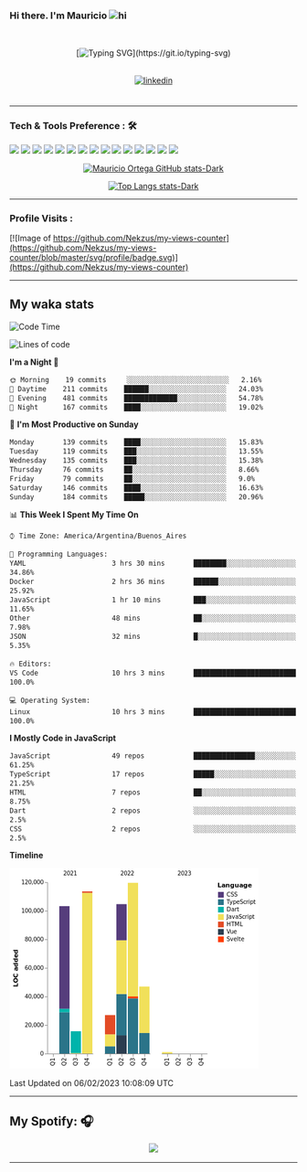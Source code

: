 ### Hi there. I'm Mauricio <img src="https://user-images.githubusercontent.com/1303154/88677602-1635ba80-d120-11ea-84d8-d263ba5fc3c0.gif" width="28px" alt="hi">
<br /> 

<div align="center">
  
[![Typing SVG](https://readme-typing-svg.herokuapp.com?size=25&duration=7000&center=true&vCenter=true&width=650&height=40&lines=WELCOME!;My+name+is+Mauricio+Ortega...;I+am+a+Front-End+Developer...;I+hope+you+find+what+you+are+looking+for...;You+have+my+contact+information...;MAY+THE+FORCE+BE+WITH+YOU...)](https://git.io/typing-svg)

</div>
  
<br />

<div align="center">
  
<a href="https://www.linkedin.com/in/mauriciortega/" target="_blank">
<img src=https://img.shields.io/badge/linkedin-%231E77B5.svg?&style=for-the-badge&logo=linkedin&logoColor=white alt=linkedin style="margin-bottom: 5px;" />
</a>
  
</div>

<br />


---

### Tech & Tools Preference : 🛠

<img src = "https://img.shields.io/badge/-HTML5-E34F26?style=flat&logo=html5&logoColor=white"> <img src = "https://img.shields.io/badge/-CSS3-1572B6?style=flat&logo=css3&logoColor=white">
<img src="https://img.shields.io/badge/-Sass-cc6699?style=flat&logo=sass&logoColor=ffffff">
<img src="https://img.shields.io/badge/-Bootstrap-563D7C?style=flat&logo=bootstrap&logoColor=white">
<img src="https://img.shields.io/badge/-JavaScript-eed718?style=flat&logo=javascript&logoColor=ffffff">
<img src="https://img.shields.io/badge/-React-000000?style=flat&logo=react&logoColor=00c8ff">
<img src="https://img.shields.io/badge/-Next-000000?style=flat&logo=nextdotjs&logoColor=white">
<img src="http://img.shields.io/badge/-Vue-black?style=flat&logo=vuedotjs&logoColor=4FC08D">
<img src="http://img.shields.io/badge/-Flutter-black?style=flat&logo=flutter&logoColor=02569B">
<img src="https://img.shields.io/badge/-Node.js-3C873A?style=flat&logo=Node.js&logoColor=white">
<img src="http://img.shields.io/badge/-Git-F1502F?style=flat&logo=git&logoColor=FFFFFF">
<img src="http://img.shields.io/badge/-Github-000000?style=flat&logo=github&logoColor=FFFFFF">
<img src="https://img.shields.io/badge/-Firebase-FFA611?style=flat&logo=firebase&logoColor=FFFFFF">
<img src="http://img.shields.io/badge/-Vercel-black?style=flat&logo=vercel&logoColor=white">
<img src="http://img.shields.io/badge/-VS%20Code-007ACC?style=flat&logo=visual%20studio%20code&logoColor=white">


<div align="center">


[![Mauricio Ortega GitHub stats-Dark](https://github-readme-stats-nekzus.vercel.app/api?username=Nekzus&show_icons=true&theme=dark#gh-dark-mode-only)](https://github.com/Nekzus/github-readme-stats#gh-dark-mode-only)
  
[![Top Langs stats-Dark](https://github-readme-stats-nekzus.vercel.app/api/top-langs/?username=Nekzus&hide=css,html,less&layout=compact&title_color=fff&icon_color=79ff97&text_color=9f9f9f&bg_color=151515)](https://github.com/Nekzus/github-readme-stats#gh-dark-mode-only)

<!--
<picture>
<source 
  srcset="https://github-readme-stats-nekzus.vercel.app/api?username=Nekzus&show_icons=true&theme=dark"
  media="(prefers-color-scheme: dark)"
/>
<source
  srcset="https://github-readme-stats-nekzus.vercel.app/api?username=Nekzus&show_icons=true"
  media="(prefers-color-scheme: light), (prefers-color-scheme: no-preference)"
/>
<img src="https://github-readme-stats-nekzus.vercel.app/api?username=Nekzus&show_icons=true" />
</picture>

![Top Langs](https://github-readme-stats-nekzus.vercel.app/api/top-langs/?username=Nekzus&hide=css,html,less&layout=compact&title_color=fff&icon_color=79ff97&text_color=9f9f9f&bg_color=151515)
-->

</div>
  
---

### Profile Visits :
  
[![Image of https://github.com/Nekzus/my-views-counter](https://github.com/Nekzus/my-views-counter/blob/master/svg/profile/badge.svg)](https://github.com/Nekzus/my-views-counter)

---


## My waka stats
<!--START_SECTION:waka-->
![Code Time](http://img.shields.io/badge/Code%20Time-1%2C834%20hrs%2047%20mins-blue)

![Lines of code](https://img.shields.io/badge/From%20Hello%20World%20I%27ve%20Written-532%20Thousand%20lines%20of%20code-blue)

**I'm a Night 🦉** 

```text
🌞 Morning    19 commits     ░░░░░░░░░░░░░░░░░░░░░░░░░   2.16% 
🌆 Daytime    211 commits    ██████░░░░░░░░░░░░░░░░░░░   24.03% 
🌃 Evening    481 commits    █████████████░░░░░░░░░░░░   54.78% 
🌙 Night      167 commits    ████░░░░░░░░░░░░░░░░░░░░░   19.02%

```
📅 **I'm Most Productive on Sunday** 

```text
Monday       139 commits    ████░░░░░░░░░░░░░░░░░░░░░   15.83% 
Tuesday      119 commits    ███░░░░░░░░░░░░░░░░░░░░░░   13.55% 
Wednesday    135 commits    ███░░░░░░░░░░░░░░░░░░░░░░   15.38% 
Thursday     76 commits     ██░░░░░░░░░░░░░░░░░░░░░░░   8.66% 
Friday       79 commits     ██░░░░░░░░░░░░░░░░░░░░░░░   9.0% 
Saturday     146 commits    ████░░░░░░░░░░░░░░░░░░░░░   16.63% 
Sunday       184 commits    █████░░░░░░░░░░░░░░░░░░░░   20.96%

```


📊 **This Week I Spent My Time On** 

```text
⌚︎ Time Zone: America/Argentina/Buenos_Aires

💬 Programming Languages: 
YAML                     3 hrs 30 mins       ████████░░░░░░░░░░░░░░░░░   34.86% 
Docker                   2 hrs 36 mins       ██████░░░░░░░░░░░░░░░░░░░   25.92% 
JavaScript               1 hr 10 mins        ███░░░░░░░░░░░░░░░░░░░░░░   11.65% 
Other                    48 mins             ██░░░░░░░░░░░░░░░░░░░░░░░   7.98% 
JSON                     32 mins             █░░░░░░░░░░░░░░░░░░░░░░░░   5.35%

🔥 Editors: 
VS Code                  10 hrs 3 mins       █████████████████████████   100.0%

💻 Operating System: 
Linux                    10 hrs 3 mins       █████████████████████████   100.0%

```

**I Mostly Code in JavaScript** 

```text
JavaScript               49 repos            ███████████████░░░░░░░░░░   61.25% 
TypeScript               17 repos            █████░░░░░░░░░░░░░░░░░░░░   21.25% 
HTML                     7 repos             ██░░░░░░░░░░░░░░░░░░░░░░░   8.75% 
Dart                     2 repos             ░░░░░░░░░░░░░░░░░░░░░░░░░   2.5% 
CSS                      2 repos             ░░░░░░░░░░░░░░░░░░░░░░░░░   2.5%

```


**Timeline**

![Chart not found](https://raw.githubusercontent.com/Nekzus/Nekzus/master/charts/bar_graph.png) 


 Last Updated on 06/02/2023 10:08:09 UTC
<!--END_SECTION:waka-->

<!--
---

## Timeline: ⌚

![Chart not found](https://raw.githubusercontent.com/Nekzus/Nekzus/master/charts/bar_graph.png)

<div align="center"><img src="https://raw.githubusercontent.com/Nekzus/Nekzus/master/charts/bar_graph.png"/></div>
-->
---
## My Spotify: 🎧

<div align="center"><img src="https://spotify-github-profile.vercel.app/api/view?uid=11169970531&cover_image=true&theme=default" /></div>

---
